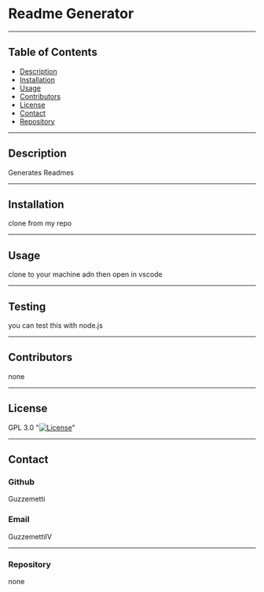 
  # Readme Generator
  
  ---
  ## Table of Contents
  * [Description](#description)
  * [Installation](#installation)
  * [Usage](#usage)
  * [Contributors](#contributors)
  * [License](#license)
  * [Contact](#contact)
  * [Repository](#repository)
  
  ---
  ## Description
  
  Generates Readmes
  
  ---
  ## Installation

  clone from my repo

  ---
  ## Usage

  clone to your machine adn then open in vscode

  ---
  ## Testing

  you can test this with node.js

  ---
  ## Contributors

  none

  ---
  ## License

  GPL 3.0  "[![License](https://img.shields.io/badge/License-Apache_2.0-blue.svg)](https://opensource.org/licenses/Apache-2.0)"

  ---
  ## Contact

  ### Github

  Guzzemetti

  ### Email 

  GuzzemettiIV

  ---
  ### Repository

  none

 
  